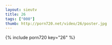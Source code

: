 ```yaml
--- 
layout: sieutv
title: 26
tags: ["000"]
thumb: http://porn720.net/video/26/poster.jpg
---
```

{% include porn720 key="26" %} 
